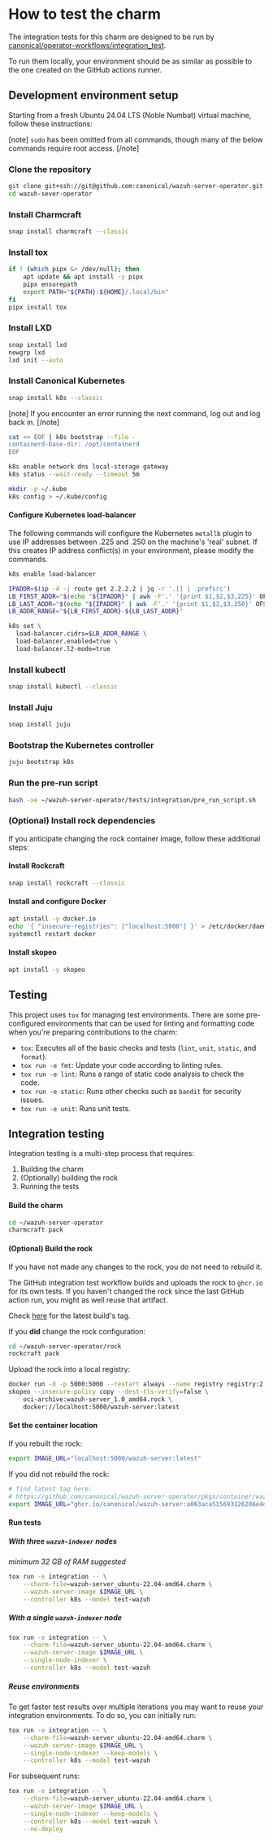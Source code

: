 # How to test the charm

The integration tests for this charm are designed to be run by
[canonical/operator-workflows/integration_test](https://github.com/canonical/operator-workflows/blob/main/.github/workflows/integration_test.yaml).

To run them locally, your environment should be as similar as possible to the
one created on the GitHub actions runner.

## Development environment setup

Starting from a fresh Ubuntu 24.04 LTS (Noble Numbat) virtual machine, follow
these instructions:

[note]
`sudo` has been omitted from all commands, though many of the below
commands require root access.
[/note]

### Clone the repository

```bash
git clone git+ssh://git@github.com:canonical/wazuh-server-operator.git ~/wazuh-server-operator
cd wazuh-sever-operator
```

### Install Charmcraft

```bash
snap install charmcraft --classic
```

### Install tox

```bash
if ! (which pipx &> /dev/null); then
    apt update && apt install -y pipx
    pipx ensurepath
    export PATH="${PATH}:${HOME}/.local/bin"
fi
pipx install tox
```

### Install LXD

```bash
snap install lxd
newgrp lxd
lxd init --auto
```

<!-- vale Canonical.007-Headings-sentence-case = NO -->
### Install Canonical Kubernetes
<!-- vale Canonical.007-Headings-sentence-case = YES -->

```bash
snap install k8s --classic
```

[note]
If you encounter an error running the next command, log out and log back
in.
[/note]

```bash
cat << EOF | k8s bootstrap --file -
containerd-base-dir: /opt/containerd
EOF

k8s enable network dns local-storage gateway
k8s status --wait-ready --timeout 5m

mkdir -p ~/.kube
k8s config > ~/.kube/config
```

#### Configure Kubernetes load-balancer

The following commands will configure the Kubernetes `metallb` plugin to use IP addresses
between .225 and .250 on the machine's 'real' subnet. If this creates IP
address conflict(s) in your environment, please modify the commands.

```bash
k8s enable load-balancer

IPADDR=$(ip -4 -j route get 2.2.2.2 | jq -r '.[] | .prefsrc')
LB_FIRST_ADDR="$(echo "${IPADDR}" | awk -F'.' '{print $1,$2,$3,225}' OFS='.')"
LB_LAST_ADDR="$(echo "${IPADDR}" | awk -F'.' '{print $1,$2,$3,250}' OFS='.')"
LB_ADDR_RANGE="${LB_FIRST_ADDR}-${LB_LAST_ADDR}"

k8s set \
  load-balancer.cidrs=$LB_ADDR_RANGE \
  load-balancer.enabled=true \
  load-balancer.l2-mode=true
```

### Install kubectl

```bash
snap install kubectl --classic
```

### Install Juju

```bash
snap install juju
```

### Bootstrap the Kubernetes controller

```bash
juju bootstrap k8s
```

### Run the pre-run script

```bash
bash -xe ~/wazuh-server-operator/tests/integration/pre_run_script.sh
```

<!-- vale Canonical.007-Headings-sentence-case = NO -->
### (Optional) Install rock dependencies
<!-- vale Canonical.007-Headings-sentence-case = YES -->

If you anticipate changing the rock container image, follow these additional
steps:

#### Install Rockcraft

```bash
snap install rockcraft --classic
```

#### Install and configure Docker

```bash
apt install -y docker.io
echo '{ "insecure-registries": ["localhost:5000"] }' > /etc/docker/daemon.json
systemctl restart docker
```

#### Install skopeo

```bash
apt install -y skopeo
```

## Testing

This project uses `tox` for managing test environments. There are some
pre-configured environments that can be used for linting and formatting code
when you're preparing contributions to the charm:

* ``tox``: Executes all of the basic checks and tests (``lint``, ``unit``, ``static``, and ``format``).
* ``tox run -e fmt``: Update your code according to linting rules.
* ``tox run -e lint``: Runs a range of static code analysis to check the code.
* ``tox run -e static``: Runs other checks such as ``bandit`` for security issues.
* ``tox run -e unit``: Runs unit tests.

## Integration testing

Integration testing is a multi-step process that requires:

1. Building the charm
1. (Optionally) building the rock
1. Running the tests

#### Build the charm

```bash
cd ~/wazuh-server-operator
charmcraft pack
```

<!-- vale Canonical.007-Headings-sentence-case = NO -->
#### (Optional) Build the rock
<!-- vale Canonical.007-Headings-sentence-case = YES -->

If you have not made any changes to the rock, you do not need to rebuild it.

The GitHub integration test workflow builds and uploads the rock to `ghcr.io`
for its own tests. If you haven't changed the rock since the last GitHub action
run, you might as well reuse that artifact.

Check
[here](https://github.com/canonical/wazuh-server-operator/pkgs/container/wazuh-server)
for the latest build's tag.

If you **did** change the rock configuration:

```bash
cd ~/wazuh-server-operator/rock
rockcraft pack
```

Upload the rock into a local registry:

```bash
docker run -d -p 5000:5000 --restart always --name registry registry:2
skopeo --insecure-policy copy --dest-tls-verify=false \
    oci-archive:wazuh-server_1.0_amd64.rock \
    docker://localhost:5000/wazuh-server:latest
```

#### Set the container location

If you rebuilt the rock:

```bash
export IMAGE_URL="localhost:5000/wazuh-server:latest"
```

If you did not rebuild the rock:

```bash
# find latest tag here:
# https://github.com/canonical/wazuh-server-operator/pkgs/container/wazuh-server
export IMAGE_URL="ghcr.io/canonical/wazuh-server:a063aca515693126206e4dfa6ba6eba4bac43698-_1.0_amd64"
```

#### Run tests

##### With three `wazuh-indexer` nodes

_minimum 32 GB of RAM suggested_

```bash
tox run -e integration -- \
    --charm-file=wazuh-server_ubuntu-22.04-amd64.charm \
    --wazuh-server-image $IMAGE_URL \
    --controller k8s --model test-wazuh
```

##### With a single `wazuh-indexer` node

```bash
tox run -e integration -- \
    --charm-file=wazuh-server_ubuntu-22.04-amd64.charm \
    --wazuh-server-image $IMAGE_URL \
    --single-node-indexer \
    --controller k8s --model test-wazuh
```

##### Reuse environments

To get faster test results over multiple iterations you may want to reuse your
integration environments. To do so, you can initially run:

```bash
tox run -e integration -- \
    --charm-file=wazuh-server_ubuntu-22.04-amd64.charm \
    --wazuh-server-image $IMAGE_URL \
    --single-node-indexer --keep-models \
    --controller k8s --model test-wazuh
```

For subsequent runs:

```bash
tox run -e integration -- \
    --charm-file=wazuh-server_ubuntu-22.04-amd64.charm \
    --wazuh-server-image $IMAGE_URL \
    --single-node-indexer --keep-models \
    --controller k8s --model test-wazuh \
    --no-deploy
```

